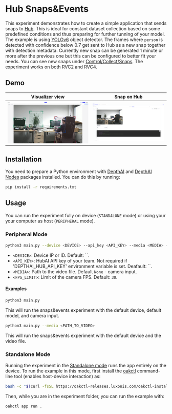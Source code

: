 # Hub Snaps&Events

This experiment demonstrates how to create a simple application that sends snaps to [Hub](https://hub.luxonis.com/). This is ideal for constant dataset collection based on some predefined conditions and thus preparing for further tunning of your model. The example is using [YOLOv6](https://hub.luxonis.com/ai/models/face58c4-45ab-42a0-bafc-19f9fee8a034?view=page) object detector. The frames where `person` is detected with confidence below 0.7 get sent to Hub as a new snap together with detection metadata. Currently new snap can be generated 1 minute or more after the previous one but this can be configured to better fit your needs. You can see new snaps under [Control/Collect/Snaps](https://hub.luxonis.com/control/collect?view=grid). The experiment works on both RVC2 and RVC4.

## Demo

Visualizer view             |  Snap on Hub
:-------------------------:|:-------------------------:
![visualizer_view](media/visualizer.png)  |  ![hub_view](media/snap.png)

## Installation

You need to prepare a Python environment with [DepthAI](https://pypi.org/project/depthai/) and [DepthAI Nodes](https://pypi.org/project/depthai-nodes/) packages installed. You can do this by running:

```bash
pip install -r requirements.txt
```

## Usage

You can run the experiment fully on device (`STANDALONE` mode) or using your your computer as host (`PERIPHERAL` mode).

### Peripheral Mode

```bash
python3 main.py --device <DEVICE> --api_key <API_KEY> --media <MEDIA> --fps_limit <FPS_LIMIT>
```

- `<DEVICE>`: Device IP or ID. Default: \`\`.
- `<API_KEY>`: HubAI API key of your team. Not required if 'DEPTHAI_HUB_API_KEY' environment variable is set. Deafault: \`\`. 
- `<MEDIA>`: Path to the video file. Default `None` - camera input.
- `<FPS_LIMIT>`: Limit of the camera FPS. Default: `30`.

#### Examples

```bash
python3 main.py
```

This will run the snaps&events experiment with the default device, default model, and camera input.

```bash
python3 main.py --media <PATH_TO_VIDEO>
```

This will run the snaps&events experiment with the default device and the video file.


### Standalone Mode

Running the experiment in the [Standalone mode](https://rvc4.docs.luxonis.com/software/depthai/standalone/) runs the app entirely on the device.
To run the example in this mode, first install the [oakctl](https://rvc4.docs.luxonis.com/software/tools/oakctl/) command-line tool (enables host-device interaction) as:

```bash
bash -c "$(curl -fsSL https://oakctl-releases.luxonis.com/oakctl-installer.sh)"
```

Then, while you are in the experiment folder, you can run the example with:
```bash
oakctl app run .
```
